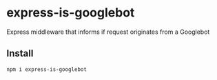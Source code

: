 # express-is-googlebot

Express middleware that informs if request originates from a Googlebot

## Install

```
npm i express-is-googlebot
```



